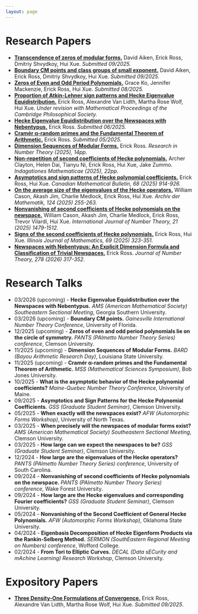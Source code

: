 ```yaml
---
layout: page
---
```



# Research Papers
- [**Transcendence of zeros of modular forms.**](/transcendence-of-zeros.pdf) David Aiken, Erick Ross, Dmitriy Shvydkoy, Hui Xue. *Submitted 09/2025.*
- [**Boundary CM points and class groups of small exponent.**](/boundary-CM-points.pdf) David Aiken, Erick Ross, Dmitriy Shvydkoy, Hui Xue. *Submitted 09/2025.*
- [**Zeros of Even and Odd Period Polynomials.**](https://arxiv.org/abs/2408.05670) Grace Ko, Jennifer Mackenzie, Erick Ross, Hui Xue. *Submitted 08/2025.*
- [**Proportion of Atkin-Lehner sign patterns and Hecke Eigenvalue Equidistribution.**](/equid-sgnpatt.pdf) Erick Ross, Alexandre Van Lidth, Martha Rose Wolf, Hui Xue. *Under revision with Mathematical Proceedings of the Cambridge Philosophical Society.*
- [**Hecke Eigenvalue Equidistribution over the Newspaces with Nebentypus.**](/equid-newspace.pdf) Erick Ross. *Submitted 06/2025.*
- [**Cramér α-random primes and the Fundamental Theorem of Arithmetic.**](/cramer-primes.pdf) Erick Ross. *Submitted 05/2025.*
- [**Dimension Sequences of Modular Forms.**](https://arxiv.org/abs/2507.12340) Erick Ross. *Research in Number Theory (2025), 14pp.*
- [**Non-repetition of second coefficients of Hecke polynomials.**](https://arxiv.org/abs/2411.18419) Archer Clayton, Helen Dai, Tianyu Ni, Erick Ross, Hui Xue, Jake Zummo. *Indagationes Mathematicae (2025), 22pp.*
- [**Asymptotics and sign patterns of Hecke polynomial coefficients.**](https://arxiv.org/abs/2410.12008) Erick Ross, Hui Xue. *Canadian Mathematical Bulletin, 68 (2025) 914-926.*
- [**On the average size of the eigenvalues of the Hecke operators.**](https://arxiv.org/abs/2407.19076) William Cason, Akash Jim, Charlie Medlock, Erick Ross, Hui Xue. *Archiv der Mathematik, 124 (2025) 255-263.* 
- [**Nonvanishing of second coefficients of Hecke polynomials on the newspace.**](https://arxiv.org/abs/2407.11694) William Cason, Akash Jim, Charlie Medlock, Erick Ross, Trevor Vilardi, Hui Xue. *International Journal of Number Theory, 21 (2025) 1479-1512.* 
- [**Signs of the second coefficients of Hecke polynomials.**](https://arxiv.org/abs/2407.10951) Erick Ross, Hui Xue. *Illinois Journal of Mathematics, 69 (2025) 323-351.* 
- [**Newspaces with Nebentypus: An Explicit Dimension Formula and Classification of Trivial Newspaces.**](https://arxiv.org/abs/2407.08881) Erick Ross. *Journal of Number Theory, 278 (2026) 317-352.* 







# Research Talks
- 03/2026 (upcoming) - **Hecke Eigenvalue Equidistribution over the Newspaces with Nebentypus.** *AMS (American Mathematical Society) Southeastern Sectional Meeting*, Georgia Southern University.
- 03/2026 (upcoming) - **Boundary CM points.** *Gainesville International Number Theory Conference*, University of Florida.
- 12/2025 (upcoming) - **Zeros of even and odd period polynomials lie on the circle of symmetry.** *PANTS (PAlmetto Number Theory Series) conference*, Clemson University.
- 11/2025 (upcoming) - **Dimension Sequences of Modular Forms.** *BARD (Bayou Arithmetic Research Day)*, Louisiana State University.
- 11/2025 (upcoming) - **Cramér α-random primes and the Fundamental Theorem of Arithmetic.** *MSS (Mathematical Sciences Symposium)*, Bob Jones University.
- 10/2025 - **What is the asymptotic behavior of the Hecke polynomial coefficients?** *Maine-Quebec Number Theory Conference*, University of Maine. 
- 09/2025 - **Asymptotics and Sign Patterns for the Hecke Polynomial Coefficients.** *GSS (Graduate Student Seminar)*, Clemson University. 
- 05/2025 - **When exactly will the newspaces exist?** *AFW (Automorphic Forms Workshop)*, University of North Texas.
- 03/2025 - **When precisely will the newspaces of modular forms exist?** *AMS (American Mathematical Society) Southeastern Sectional Meeting*, Clemson University.
- 03/2025 - **How large can we expect the newspaces to be?** *GSS (Graduate Student Seminar)*, Clemson University.
- 12/2024 - **How large are the eigenvalues of the Hecke operators?** *PANTS (PAlmetto Number Theory Series) conference*, University of South Carolina.
- 09/2024 - **Nonvanishing of second coefficients of Hecke polynomials on the newspace.** *PANTS (PAlmetto Number Theory Series) conference*, Wake Forest University.
- 09/2024 - **How large are the Hecke eigenvalues and corresponding Fourier coefficients?** *GSS (Graduate Student Seminar)*, Clemson University.
- 05/2024 - **Nonvanishing of the Second Coefficient of General Hecke Polynomials.** *AFW (Automorphic Forms Workshop)*, Oklahoma State University.
- 04/2024 - **Eigenbasis Decomposition of Hecke Eigenform Products via the Rankin-Selberg Method.** *SERMON (SouthEastern Regional Meeting on Numbers) conference*, Wofford College.
- 02/2024 - **From Tori to Elliptic Curves.** *DECAL (Data sECurity and mAchine Learning) Research Workshop*, Clemson University.






# Expository Papers
- [**Three Density-One Formulations of Convergence.**](/Three_density_one_formulations_of_convergence.pdf) Erick Ross, Alexandre Van Lidth, Martha Rose Wolf, Hui Xue. *Submitted 09/2025*.

